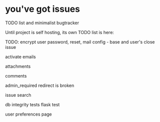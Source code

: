 you've got issues
====

TODO list and minimalist bugtracker

Until project is self hosting, its own TODO list is here:


TODO:
encrypt user password, reset, mail
config - base and user's
close issue

activate emails

attachments

comments

admin_required redirect is broken



issue search

db integrity tests
flask test

user preferences page




